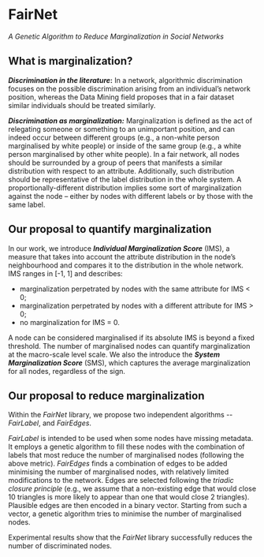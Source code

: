 # FairNet
_A Genetic Algorithm to Reduce Marginalization in Social Networks_

## What is marginalization?
**_Discrimination in the literature_:** In a network, algorithmic discrimination focuses on the possible discrimination arising from an individual’s network position, whereas the Data Mining field proposes that in a fair dataset similar individuals should be treated similarly.

**_Discrimination as marginalization:_** Marginalization is defined as the act of relegating someone or something to an unimportant position, and can indeed occur between different groups (e.g.,  a non-white person marginalised by white people) or inside of the same group (e.g., a white person marginalised by other white people). In a fair network, all nodes should be surrounded by a group of peers that manifests a similar distribution with respect to an attribute. Additionally, such distribution should be representative of the label distribution in the whole system. A proportionally-different distribution implies some sort of marginalization against the node – either by nodes with different labels or by those with the same label. 

## Our proposal to quantify marginalization

In our work, we introduce _**Individual Marginalization Score**_ (IMS), a measure that takes into account the attribute distribution in the node’s neighbourhood and compares it to the distribution in the whole network. IMS ranges in [-1, 1] and describes:
- marginalization perpetrated by nodes with the same attribute for IMS < 0;
- marginalization perpetrated by nodes with a different attribute for IMS > 0;
- no marginalization for IMS = 0. 

A node can be considered marginalised if its absolute IMS is beyond a fixed threshold. The number of marginalised nodes can quantify marginalization at the macro-scale level scale. We also the introduce the _**System Marginalization Score**_ (SMS), which captures the average marginalization for all nodes, regardless of the sign.

## Our proposal to reduce marginalization

Within the _FairNet_ library, we propose two independent algorithms -- _FairLabel_, and _FairEdges_.

_FairLabel_ is intended to be used when some nodes have missing metadata. It employs a genetic algorithm to fill these nodes with the combination of labels that most reduce the number of marginalised nodes (following the above metric).
_FairEdges_ finds a combination of edges to be added minimising the number of marginalised nodes, with relatively limited modifications to the network. Edges are selected following the _triadic closure principle_ (e.g., we assume that a non-existing edge that would close 10 triangles is more likely to appear than one that would close 2 triangles). Plausible edges are then encoded in a binary vector. Starting from such a vector, a genetic algorithm tries to minimise the number of marginalised nodes.
 
Experimental results show that the _FairNet_ library successfully reduces the number of discriminated nodes.

